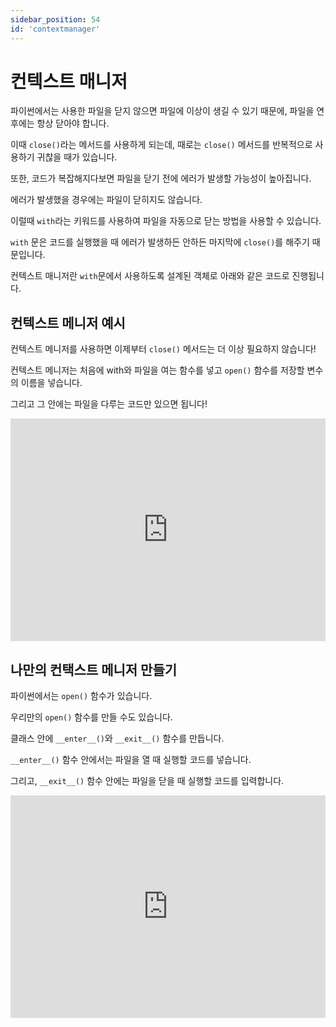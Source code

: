 ```yaml
---
sidebar_position: 54
id: 'contextmanager'
---
```


# 컨텍스트 매니저

파이썬에서는 사용한 파일을 닫지 않으면 파일에 이상이 생길 수 있기 때문에, 파일을 연 후에는 항상 닫아야 합니다.

이때 `close()`라는 메서드를 사용하게 되는데, 때로는 `close()` 메서드를 반복적으로 사용하기 귀찮을 때가 있습니다.

또한, 코드가 복잡해지다보면 파일을 닫기 전에 에러가 발생할 가능성이 높아집니다.

에러가 발생했을 경우에는 파일이 닫히지도 않습니다.

이럴때 `with`라는 키워드를 사용하여 파일을 자동으로 닫는 방법을 사용할 수 있습니다.

`with` 문은 코드를 실행했을 때 에러가 발생하든 안하든 마지막에 `close()`를 해주기 때문입니다.

컨텍스트 매니저란 `with`문에서 사용하도록 설계된 객체로 아래와 같은 코드로 진행됩니다.

## 컨텍스트 메니저 예시

컨텍스트 메니저를 사용하면 이제부터 `close()` 메서드는 더 이상 필요하지 않습니다!

컨텍스트 메니저는 처음에 with와 파일을 여는 함수를 넣고 `open()` 함수를 저장할 변수의 이름을 넣습니다.

그리고 그 안에는 파일을 다루는 코드만 있으면 됩니다!

<iframe src="https://trinket.io/embed/python3/f10313f544" width="100%" height="356" frameborder="0" marginwidth="0" marginheight="0" allowfullscreen></iframe>

## 나만의 컨택스트 메니저 만들기

파이썬에서는 `open()` 함수가 있습니다.

우리만의 `open()` 함수를 만들 수도 있습니다.

클래스 안에 `__enter__()`와 `__exit__()` 함수를 만듭니다.

`__enter__()` 함수 안에서는 파일을 열 때 실행할 코드를 넣습니다.

그리고, `__exit__()` 함수 안에는 파일을 닫을 때 실행할 코드를 입력합니다.

<iframe src="https://trinket.io/embed/python3/adcdf0d2c3" width="100%" height="356" frameborder="0" marginwidth="0" marginheight="0" allowfullscreen></iframe>
